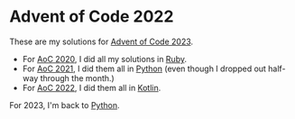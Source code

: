 # Advent of Code 2022

These are my solutions for [Advent of Code 2023](https://adventofcode.com).

* For [AoC 2020](https://github.com/joeygibson/adventofcode2020), I did all my solutions in [Ruby](https://www.ruby-lang.org/en/). 
* For [AoC 2021](https://github.com/joeygibson/adventofcode2021), I did them all in [Python](https://www.python.org) (even though I
dropped out half-way through the month.)
* For [AoC 2022](https://github.com/joeygibson/adventofcode2022), I did them all in [Kotlin](https://kotlinlang.org). 

For 2023, I'm back to [Python](https://www.python.org).
